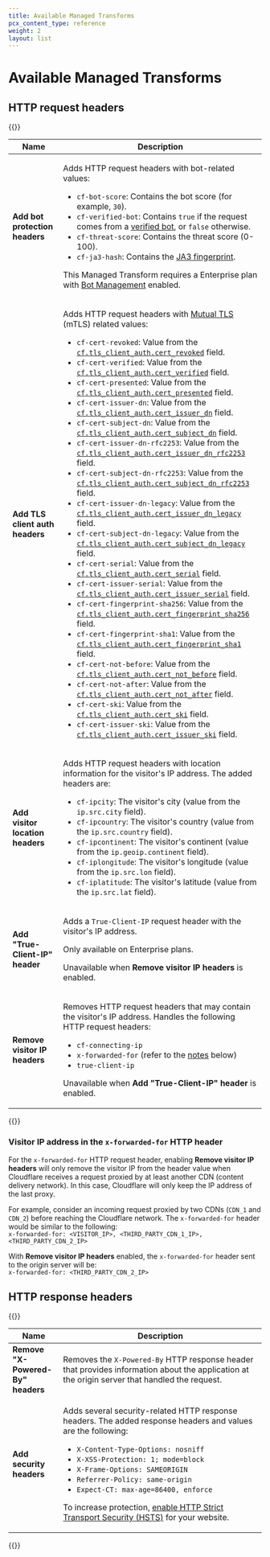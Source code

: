 ```yaml
---
title: Available Managed Transforms
pcx_content_type: reference
weight: 2
layout: list
---
```


# Available Managed Transforms

## HTTP request headers

{{<table-wrap>}}

<table>
  <thead>
    <tr>
      <th style="width:20%">Name</th>
      <th>Description</th>
    </tr>
  </thead>
  <tbody>
    <tr>
      <td><strong>Add bot protection headers</strong></td>
      <td>
        <p>Adds HTTP request headers with bot-related values:</p>
        <ul>
          <li><code>cf-bot-score</code>: Contains the bot score (for example, <code>30</code>).</li>
          <li><code>cf-verified-bot</code>: Contains <code>true</code> if the request comes from a <a href="/bots/concepts/bot/#verified-bots">verified bot</a>, or <code>false</code> otherwise.</li>
          <li><code>cf-threat-score</code>: Contains the threat score (0-100).</li>
          <li><code>cf-ja3-hash</code>: Contains the <a href="/bots/concepts/ja3-fingerprint/">JA3 fingerprint</a>.</li>
        </ul>
        <p>This Managed Transform requires a Enterprise plan with <a href="/bots/plans/bm-subscription/">Bot Management</a> enabled.</p>
      </td>
    </tr>
    <tr>
      <td><strong>Add TLS client auth headers</strong></td>
      <td>
        <p>Adds HTTP request headers with <a href="/api-shield/security/mtls/">Mutual TLS</a> (mTLS) related values:</p>
        <ul>
          <li><code>cf-cert-revoked</code>: Value from the <a href="/ruleset-engine/rules-language/fields/#field-cf-tls_client_auth-cert_revoked"><code>cf.tls_client_auth.cert_revoked</code></a> field.</li>
          <li><code>cf-cert-verified</code>: Value from the <a href="/ruleset-engine/rules-language/fields/#field-cf-tls_client_auth-cert_verified"><code>cf.tls_client_auth.cert_verified</code></a> field.</li>
          <li><code>cf-cert-presented</code>: Value from the <a href="/ruleset-engine/rules-language/fields/#field-cf-tls_client_auth-cert_presented"><code>cf.tls_client_auth.cert_presented</code></a> field.</li>
          <li><code>cf-cert-issuer-dn</code>: Value from the <a href="/ruleset-engine/rules-language/fields/#field-cf-tls_client_auth-cert_issuer_dn"><code>cf.tls_client_auth.cert_issuer_dn</code></a> field.</li>
          <li><code>cf-cert-subject-dn</code>: Value from the <a href="/ruleset-engine/rules-language/fields/#field-cf-tls_client_auth-cert_subject_dn"><code>cf.tls_client_auth.cert_subject_dn</code></a> field.</li>
          <li><code>cf-cert-issuer-dn-rfc2253</code>: Value from the <a href="/ruleset-engine/rules-language/fields/#field-cf-tls_client_auth-cert_issuer_dn_rfc2253"><code>cf.tls_client_auth.cert_issuer_dn_rfc2253</code></a> field.</li>
          <li><code>cf-cert-subject-dn-rfc2253</code>: Value from the <a href="/ruleset-engine/rules-language/fields/#field-cf-tls_client_auth-cert_subject_dn_rfc2253"><code>cf.tls_client_auth.cert_subject_dn_rfc2253</code></a> field.</li>
          <li><code>cf-cert-issuer-dn-legacy</code>: Value from the <a href="/ruleset-engine/rules-language/fields/#field-cf-tls_client_auth-cert_issuer_dn_legacy"><code>cf.tls_client_auth.cert_issuer_dn_legacy</code></a> field.</li>
          <li><code>cf-cert-subject-dn-legacy</code>: Value from the <a href="/ruleset-engine/rules-language/fields/#field-cf-tls_client_auth-cert_subject_dn_legacy"><code>cf.tls_client_auth.cert_subject_dn_legacy</code></a> field.</li>
          <li><code>cf-cert-serial</code>: Value from the <a href="/ruleset-engine/rules-language/fields/#field-cf-tls_client_auth-cert_serial"><code>cf.tls_client_auth.cert_serial</code></a> field.</li>
          <li><code>cf-cert-issuer-serial</code>: Value from the <a href="/ruleset-engine/rules-language/fields/#field-cf-tls_client_auth-cert_issuer_serial"><code>cf.tls_client_auth.cert_issuer_serial</code></a> field.</li>
          <li><code>cf-cert-fingerprint-sha256</code>: Value from the <a href="/ruleset-engine/rules-language/fields/#field-cf-tls_client_auth-cert_fingerprint_sha256"><code>cf.tls_client_auth.cert_fingerprint_sha256</code></a> field.</li>
          <li><code>cf-cert-fingerprint-sha1</code>: Value from the <a href="/ruleset-engine/rules-language/fields/#field-cf-tls_client_auth-cert_fingerprint_sha1"><code>cf.tls_client_auth.cert_fingerprint_sha1</code></a> field.</li>
          <li><code>cf-cert-not-before</code>: Value from the <a href="/ruleset-engine/rules-language/fields/#field-cf-tls_client_auth-cert_not_before"><code>cf.tls_client_auth.cert_not_before</code></a> field.</li>
          <li><code>cf-cert-not-after</code>: Value from the <a href="/ruleset-engine/rules-language/fields/#field-cf-tls_client_auth-cert_not_after"><code>cf.tls_client_auth.cert_not_after</code></a> field.</li>
          <li><code>cf-cert-ski</code>: Value from the <a href="/ruleset-engine/rules-language/fields/#field-cf-tls_client_auth-cert_ski"><code>cf.tls_client_auth.cert_ski</code></a> field.</li>
          <li><code>cf-cert-issuer-ski</code>: Value from the <a href="/ruleset-engine/rules-language/fields/#field-cf-tls_client_auth-cert_issuer_ski"><code>cf.tls_client_auth.cert_issuer_ski</code></a> field.</li>
        </ul>
      </td>
    </tr>
    <tr>
      <td><strong>Add visitor location headers</strong></td>
      <td>
        <p>Adds HTTP request headers with location information for the visitor's IP address. The added headers are:</p>
        <ul>
          <li><code>cf-ipcity</code>: The visitor's city (value from the <code>ip.src.city</code> field).</li>
          <li><code>cf-ipcountry</code>: The visitor's country (value from the <code>ip.src.country</code> field).</li>
          <li><code>cf-ipcontinent</code>: The visitor's continent (value from the <code>ip.geoip.continent</code> field).</li>
          <li><code>cf-iplongitude</code>: The visitor's longitude (value from the <code>ip.src.lon</code> field).</li>
          <li><code>cf-iplatitude</code>: The visitor's latitude (value from the <code>ip.src.lat</code> field).</li>
        </ul>
      </td>
    </tr>
    <tr>
      <td><strong>Add "True-Client-IP" header</strong></td>
      <td>
        <p>Adds a <code>True-Client-IP</code> request header with the visitor's IP address.</p>
        <p>Only available on Enterprise plans.</p>
        <p>Unavailable when <strong>Remove visitor IP headers</strong> is enabled.</p>
      </td>
    </tr>
    <tr>
      <td><strong>Remove visitor IP headers</strong></td>
      <td>
        <p>Removes HTTP request headers that may contain the visitor's IP address. Handles the following HTTP request headers:</p>
        <ul>
          <li><code>cf-connecting-ip</code></li>
          <li><code>x-forwarded-for</code> (refer to the <a href="#visitor-ip-address-in-the-x-forwarded-for-http-header">notes</a> below)</li>
          <li><code>true-client-ip</code></li>
        </ul>
        <p>Unavailable when <strong>Add "True-Client-IP" header</strong> is enabled.</p>
      </td>
    </tr>
  </tbody>
</table>

{{</table-wrap>}}

### Visitor IP address in the `x-forwarded-for` HTTP header

For the `x-forwarded-for` HTTP request header, enabling **Remove visitor IP headers** will only remove the visitor IP from the header value when Cloudflare receives a request proxied by at least another CDN (content delivery network). In this case, Cloudflare will only keep the IP address of the last proxy.

For example, consider an incoming request proxied by two CDNs (`CDN_1` and `CDN_2`) before reaching the Cloudflare network. The `x-forwarded-for` header would be similar to the following:<br>
`x-forwarded-for: <VISITOR_IP>, <THIRD_PARTY_CDN_1_IP>, <THIRD_PARTY_CDN_2_IP>`

With **Remove visitor IP headers** enabled, the `x-forwarded-for` header sent to the origin server will be:<br>
`x-forwarded-for: <THIRD_PARTY_CDN_2_IP>`

## HTTP response headers

{{<table-wrap>}}

<table>
  <thead>
    <tr>
      <th style="width:20%">Name</th>
      <th>Description</th>
    </tr>
  </thead>
  <tbody>
    <tr>
      <td><strong>Remove "X-Powered-By" headers</strong></td>
      <td>
        <p>Removes the <code>X-Powered-By</code> HTTP response header that provides information about the application at the origin server that handled the request.</p>
      </td>
    </tr>
    <tr>
      <td><strong>Add security headers</strong></td>
      <td>
        <p>Adds several security-related HTTP response headers. The added response headers and values are the following:</p>
        <ul>
          <li><code>X-Content-Type-Options: nosniff</code></li>
          <li><code>X-XSS-Protection: 1; mode=block</code></li>
          <li><code>X-Frame-Options: SAMEORIGIN</code></li>
          <li><code>Referrer-Policy: same-origin</code></li>
          <li><code>Expect-CT: max-age=86400, enforce</code></li>
        </ul>
        <p>To increase protection, <a href="/ssl/edge-certificates/additional-options/http-strict-transport-security/">enable HTTP Strict Transport Security (HSTS)</a> for your website.</p>
      </td>
    </tr>
  </tbody>
</table>

{{</table-wrap>}}
